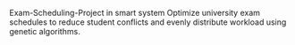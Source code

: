  Exam-Scheduling-Project in smart system 
Optimize university exam schedules to reduce student conflicts and evenly 
distribute workload using genetic algorithms.
